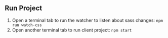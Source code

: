 ## Run Project

1. Open a terminal tab to run the watcher to listen about sass changes:
    ``npm run watch-css``
2. Open another terminal tab to run client project:
    ``npm start``